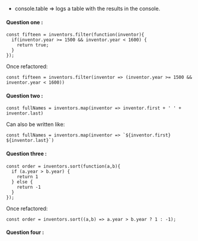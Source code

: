 * console.table => logs a table with the results in the console.

#### Question one :
```
const fifteen = inventors.filter(function(inventor){
  if(inventor.year >= 1500 && inventor.year < 1600) {
    return true;
  }
});
```
Once refactored:
```
const fifteen = inventors.filter(inventor => (inventor.year >= 1500 && inventor.year < 1600))
```

#### Question two :
```
const fullNames = inventors.map(inventor => inventor.first + ' ' + inventor.last)
```
Can also be written like:
```
const fullNames = inventors.map(inventor => `${inventor.first} ${inventor.last}`)
```

#### Question three :
```
const order = inventors.sort(function(a,b){
  if (a.year > b.year) {
    return 1
  } else {
    return -1
  }
});
```
Once refactored:
```
const order = inventors.sort((a,b) => a.year > b.year ? 1 : -1);
```

#### Question four :
